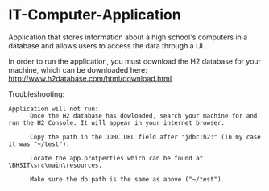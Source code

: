 # IT-Computer-Application
Application that stores information about a high school's computers in a database and allows users to access the data through a UI.

In order to run the application, you must download the H2 database for your machine, which can be downloaded here: http://www.h2database.com/html/download.html

Troubleshooting:

    Application will not run:
          Once the H2 database has dowloaded, search your machine for and run the H2 Console. It will appear in your internet browser.
          
          Copy the path in the JDBC URL field after "jdbc:h2:" (in my case it was "~/test").
          
          Locate the app.protperties which can be found at \BHSIT\src\main\resources.
          
          Make sure the db.path is the same as above ("~/test").
